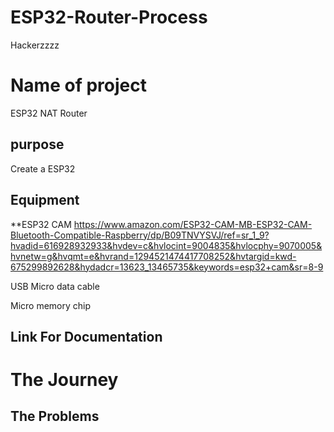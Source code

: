 # ESP32-Router-Process
Hackerzzzz

# Name of project
ESP32 NAT Router


## purpose
Create a ESP32
 

## Equipment
**ESP32 CAM
https://www.amazon.com/ESP32-CAM-MB-ESP32-CAM-Bluetooth-Compatible-Raspberry/dp/B09TNVYSVJ/ref=sr_1_9?hvadid=616928932933&hvdev=c&hvlocint=9004835&hvlocphy=9070005&hvnetw=g&hvqmt=e&hvrand=1294521474417708252&hvtargid=kwd-675299892628&hydadcr=13623_13465735&keywords=esp32+cam&sr=8-9


USB Micro data cable


Micro memory chip


## Link For Documentation 

# The Journey

## The Problems
